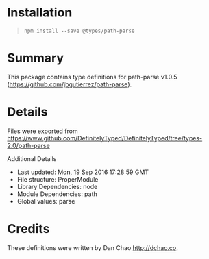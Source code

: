 # Installation
> `npm install --save @types/path-parse`

# Summary
This package contains type definitions for path-parse v1.0.5 (https://github.com/jbgutierrez/path-parse).

# Details
Files were exported from https://www.github.com/DefinitelyTyped/DefinitelyTyped/tree/types-2.0/path-parse

Additional Details
 * Last updated: Mon, 19 Sep 2016 17:28:59 GMT
 * File structure: ProperModule
 * Library Dependencies: node
 * Module Dependencies: path
 * Global values: parse

# Credits
These definitions were written by Dan Chao <http://dchao.co>.
